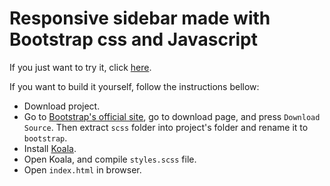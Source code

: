 # Responsive sidebar made with Bootstrap css and Javascript

If you just want to try it, click [here](https://aggelos24.github.io/bootstrap-responsive-sidebar/).

If you want to build it yourself, follow the instructions bellow:
* Download project.
* Go to [Bootstrap's official site](https://getbootstrap.com), go to download page, and press `Download Source`. Then extract `scss` folder into project's folder and rename it to `bootstrap`.
* Install [Koala](http://koala-app.com).
* Open Koala, and compile `styles.scss` file.
* Open `index.html` in browser.
